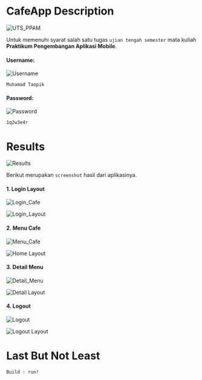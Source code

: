 # CafeApp Description
![UTS_PPAM](https://img.shields.io/badge/UTS%20Praktikum%20Pengembangan%20Aplikasi%20Mobile-CafeApp-blue)

Untuk memenuhi syarat salah satu tugas `ujian tengah semester` mata kuliah **Praktikum Pengembangan Aplikasi Mobile**.

<h4>Username:</h4>

![Username](https://img.shields.io/badge/Username-CafeApp-brightgreen)

```
Muhamad Taopik
```

<h4>Password:</h4>

![Password](https://img.shields.io/badge/Password-CafeApp-red)

```
1q2w3e4r
```

# Results
![Results](https://img.shields.io/badge/Results-CafeApp-blue)

Berikut merupakan `screenshot` hasil dari aplikasinya.

<h4>1. Login Layout</h4>

![Login_Cafe](https://img.shields.io/badge/Login-CafeApp-yellowgreen)

![Login_Layout](results/LoginLayout.png)

<h4>2. Menu Cafe</h4>

![Menu_Cafe](https://img.shields.io/badge/Menu%20Cafe-CafeApp-yellowgreen)

![Home Layout](results/HomeLayout.png)

<h4>3. Detail Menu</h4>

![Detail_Menu](https://img.shields.io/badge/Detail%20Menu-CafeApp-yellowgreen)

![Detail Layout](results/DetailLayout.png)

<h4>4. Logout</h4>

![Logout](https://img.shields.io/badge/Logout-CafeApp-yellowgreen)

![Logout Layout](results/LogoutLayout.png)

# Last But Not Least

```
Build : run!
```

